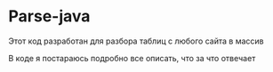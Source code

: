 # Parse-java
Этот код разработан для разбора таблиц с любого сайта в массив

В коде я постараюсь подробно все описать, что за что отвечает

